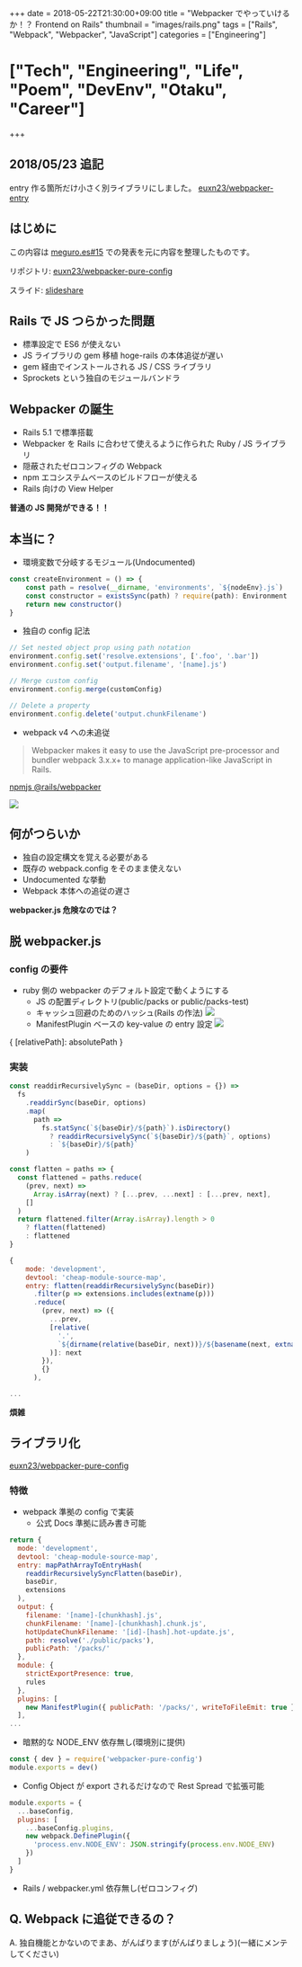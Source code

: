 +++
date = 2018-05-22T21:30:00+09:00
title = "Webpacker でやっていけるか！？ Frontend on Rails"
thumbnail = "images/rails.png"
tags = ["Rails", "Webpack", "Webpacker", "JavaScript"]
categories = ["Engineering"]
# ["Tech", "Engineering", "Life", "Poem", "DevEnv", "Otaku", "Career"]
+++

## 2018/05/23 追記

entry 作る箇所だけ小さく別ライブラリにしました。
[euxn23/webpacker-entry](https://github.com/euxn23/webpacker-entry)


## はじめに

この内容は [meguro.es#15](https://megurocss.connpass.com/event/85649/) での発表を元に内容を整理したものです。

リポジトリ: [euxn23/webpacker-pure-config](https://github.com/euxn23/webpacker-ure-config)

スライド: [slideshare](https://www.slideshare.net/euxn/20180522-can-i-go-along-with-webpacker-frontendonrails)



## Rails で JS つらかった問題

- 標準設定で ES6 が使えない
- JS ライブラリの gem 移植 hoge-rails の本体追従が遅い
- gem 経由でインストールされる JS / CSS ライブラリ
- Sprockets という独自のモジュールバンドラ

## Webpacker の誕生

- Rails 5.1 で標準搭載
- Webpacker を Rails に合わせて使えるように作られた Ruby / JS ライブラリ
- 隠蔽されたゼロコンフィグの Webpack
- npm エコシステムベースのビルドフローが使える
- Rails 向けの View Helper

__普通の JS 開発ができる！！__


## 本当に？

- 環境変数で分岐するモジュール(Undocumented)

```js
const createEnvironment = () => {
    const path = resolve(__dirname, 'environments', `${nodeEnv}.js`)
    const constructor = existsSync(path) ? require(path): Environment
    return new constructor()
}
```

- 独自の config 記法

```js
// Set nested object prop using path notation
environment.config.set('resolve.extensions', ['.foo', '.bar'])
environment.config.set('output.filename', '[name].js')

// Merge custom config
environment.config.merge(customConfig)

// Delete a property
environment.config.delete('output.chunkFilename')
```

- webpack v4 への未追従

> Webpacker makes it easy to use the JavaScript pre-processor and bundler webpack 3.x.x+ to manage application-like JavaScript in Rails.

[npmjs @rails/webpacker](https://www.npmjs.com/package/@rails/webpacker)

![](/static/images/webpacker-npm.png)

## 何がつらいか

- 独自の設定構文を覚える必要がある
- 既存の webpack.config をそのまま使えない
- Undocumented な挙動
- Webpack 本体への追従の遅さ

__webpacker.js 危険なのでは？__


## 脱 webpacker.js

### config の要件
- ruby 側の webpacker のデフォルト設定で動くようにする
    - JS の配置ディレクトリ(public/packs or public/packs-test)
    - キャッシュ回避のためのハッシュ(Rails の作法)
        ![](/static/images/webpack-manifest.png)
    - ManifestPlugin ベースの key-value の entry 設定
        ![](/static/images/webpack-entry.png)

{ [relativePath]: absolutePath }


### 実装

```js
const readdirRecursivelySync = (baseDir, options = {}) =>
  fs
    .readdirSync(baseDir, options)
    .map(
      path =>
        fs.statSync(`${baseDir}/${path}`).isDirectory()
          ? readdirRecursivelySync(`${baseDir}/${path}`, options)
          : `${baseDir}/${path}`
    )

const flatten = paths => {
  const flattened = paths.reduce(
    (prev, next) =>
      Array.isArray(next) ? [...prev, ...next] : [...prev, next],
    []
  )
  return flattened.filter(Array.isArray).length > 0
    ? flatten(flattened)
    : flattened
}

{
    mode: 'development',
    devtool: 'cheap-module-source-map',
    entry: flatten(readdirRecursivelySync(baseDir))
      .filter(p => extensions.includes(extname(p)))
      .reduce(
        (prev, next) => ({
          ...prev,
          [relative(
            '.',
            `${dirname(relative(baseDir, next))}/${basename(next, extname(next))}`
          )]: next
        }),
        {}
      ),

...
```

__煩雑__


## ライブラリ化

[euxn23/webpacker-pure-config](https://github.com/euxn23/webpacker-pure-config)

### 特徴

- webpack 準拠の config で実装
    - 公式 Docs 準拠に読み書き可能

```js
return {
  mode: 'development',
  devtool: 'cheap-module-source-map',
  entry: mapPathArrayToEntryHash(
    readdirRecursivelySyncFlatten(baseDir),
    baseDir,
    extensions
  ),
  output: {
    filename: '[name]-[chunkhash].js',
    chunkFilename: '[name]-[chunkhash].chunk.js',
    hotUpdateChunkFilename: '[id]-[hash].hot-update.js',
    path: resolve('./public/packs'),
    publicPath: '/packs/'
  },
  module: {
    strictExportPresence: true,
    rules
  },
  plugins: [
    new ManifestPlugin({ publicPath: '/packs/', writeToFileEmit: true })
  ],
...
```

- 暗黙的な NODE_ENV 依存無し(環境別に提供)

```js
const { dev } = require('webpacker-pure-config')
module.exports = dev()
```

- Config Object が export されるだけなので Rest Spread で拡張可能

```js
module.exports = {
  ...baseConfig,
  plugins: [
    ...baseConfig.plugins,
    new webpack.DefinePlugin({
      'process.env.NODE_ENV': JSON.stringify(process.env.NODE_ENV)
    })
  ]
}
```

- Rails / webpacker.yml 依存無し(ゼロコンフィグ)


## Q. Webpack に追従できるの？

A. 独自機能とかないのでまあ、がんばります(がんばりましょう)(一緒にメンテしてください)
